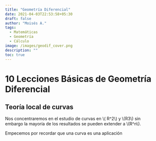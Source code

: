 ```yaml
---
title: "Geometría Diferencial"
date: 2021-04-03T22:53:58+05:30
draft: false
author: "Moisés A."
tags:
  - Matemáticas
  - Geometría
  - Cálculo
image: /images/geodif_cover.png
description: ""
toc: true
---
```

# 10 Lecciones Básicas de Geometría Diferencial

## Teoría local de curvas
Nos concentraremos en el estudio de curvas en \\( R^2\\) y  \\(R3\\) sin embargo la mayoría de los resultados se pueden extender a \\(R^n\\).

Empecemos por recordar que una curva es una aplicación 

